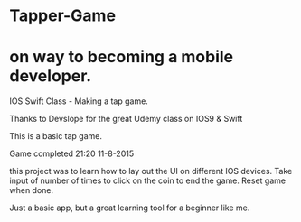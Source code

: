 # Tapper-Game
# on way to becoming a mobile developer.
IOS Swift Class - Making a tap game.

Thanks to Devslope for the great Udemy class on IOS9 & Swift

This is a basic tap game.

Game completed 21:20 11-8-2015

this project was to learn how to lay out the UI on different IOS devices.
Take input of number of times to click on the coin to end the game.
Reset game when done.

Just a basic app, but a great learning tool for a beginner like me.
